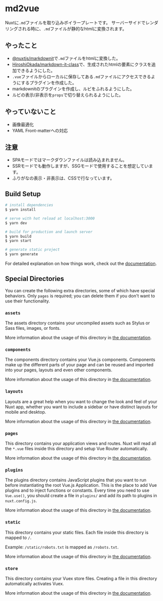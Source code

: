 # md2vue

Nuxtに`.md`ファイルを取り込みボイラープレートです。
サーバーサイドでレンダリングされる時に、`.md`ファイルが静的なhtmlに変換されます。

## やったこと
- [@nuxtjs/markdownit](https://github.com/nuxt-community/markdownit-module)で`.md`ファイルをhtmlに変換した。
- [HiroshiOkada/markdown-it-class](https://github.com/HiroshiOkada/markdown-it-class)で、生成されたhtmlの要素にクラスを追加できるようにした。
- `.vue`ファイルからローカルに保存してある`.md`ファイルにアクセスできるようにするプラグインを作成した。
- markdownitのプラグインを作成し、ルビをふれるようにした。
- ルビの表示/非表示を`props`で切り替えられるようにした。

## やっていないこと
- 画像最適化
- YAML Front-matterへの対応

## 注意
- SPAモードではマークダウンファイルは読み込まれません。
- SSRモードでも動作しますが、SSGモードで使用することを想定しています。
- ふりがなの表示・非表示は、CSSで行なっています。


## Build Setup

```bash
# install dependencies
$ yarn install

# serve with hot reload at localhost:3000
$ yarn dev

# build for production and launch server
$ yarn build
$ yarn start

# generate static project
$ yarn generate
```

For detailed explanation on how things work, check out the [documentation](https://nuxtjs.org).

## Special Directories

You can create the following extra directories, some of which have special behaviors. Only `pages` is required; you can delete them if you don't want to use their functionality.

### `assets`

The assets directory contains your uncompiled assets such as Stylus or Sass files, images, or fonts.

More information about the usage of this directory in [the documentation](https://nuxtjs.org/docs/2.x/directory-structure/assets).

### `components`

The components directory contains your Vue.js components. Components make up the different parts of your page and can be reused and imported into your pages, layouts and even other components.

More information about the usage of this directory in [the documentation](https://nuxtjs.org/docs/2.x/directory-structure/components).

### `layouts`

Layouts are a great help when you want to change the look and feel of your Nuxt app, whether you want to include a sidebar or have distinct layouts for mobile and desktop.

More information about the usage of this directory in [the documentation](https://nuxtjs.org/docs/2.x/directory-structure/layouts).


### `pages`

This directory contains your application views and routes. Nuxt will read all the `*.vue` files inside this directory and setup Vue Router automatically.

More information about the usage of this directory in [the documentation](https://nuxtjs.org/docs/2.x/get-started/routing).

### `plugins`

The plugins directory contains JavaScript plugins that you want to run before instantiating the root Vue.js Application. This is the place to add Vue plugins and to inject functions or constants. Every time you need to use `Vue.use()`, you should create a file in `plugins/` and add its path to plugins in `nuxt.config.js`.

More information about the usage of this directory in [the documentation](https://nuxtjs.org/docs/2.x/directory-structure/plugins).

### `static`

This directory contains your static files. Each file inside this directory is mapped to `/`.

Example: `/static/robots.txt` is mapped as `/robots.txt`.

More information about the usage of this directory in [the documentation](https://nuxtjs.org/docs/2.x/directory-structure/static).

### `store`

This directory contains your Vuex store files. Creating a file in this directory automatically activates Vuex.

More information about the usage of this directory in [the documentation](https://nuxtjs.org/docs/2.x/directory-structure/store).
